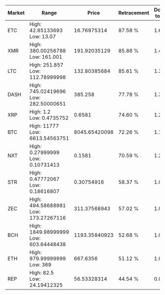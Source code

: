 | Market | Range | Price| Retracement | Doubles to 50% |
| --- | --- | --- | --- | --- |
| ETC | High: 42.85133693<br />Low: 13.07 | 16.76975314 | 87.58 % | 1.67 |
| XMR | High: 380.00256788<br />Low: 161.001 | 191.92035129 | 85.88 % | 1.41 |
| LTC | High: 251.857<br />Low: 112.78999998 | 132.80385684 | 85.61 % | 1.37 |
| DASH | High: 745.02419696<br />Low: 282.50000651 | 385.258 | 77.78 % | 1.33 |
| XRP | High: 1.2<br />Low: 0.4735752 | 0.6581 | 74.60 % | 1.27 |
| BTC | High: 11777<br />Low: 6613.54563751 | 8045.65420098 | 72.26 % | 1.14 |
| NXT | High: 0.27999999<br />Low: 0.10731413 | 0.1581 | 70.59 % | 1.22 |
| STR | High: 0.47772067<br />Low: 0.18616807 | 0.30754916 | 58.37 % | 1.08 |
| ZEC | High: 494.58688981<br />Low: 173.27267116 | 311.37568943 | 57.02 % | 1.07 |
| BCH | High: 1849.98999999<br />Low: 603.64448438 | 1193.35840923 | 52.68 % | 1.03 |
| ETH | High: 979.99999999<br />Low: 369 | 667.6356 | 51.12 % | 1.01 |
| REP | High: 82.5<br />Low: 24.19412325 | 56.53328314 | 44.54 % | 0.00 |
